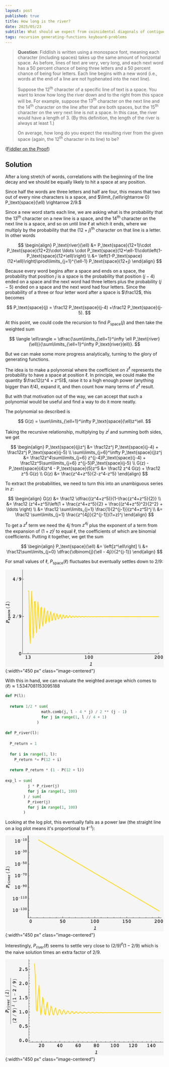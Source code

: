 ```yaml
---
layout: post
published: true
title: How long is the river?
date: 2025/05/23
subtitle: What should we expect from coincidental diagonals of contiguous spaces?
tags: recursion generating-functions keyboard-problems
---
```


>**Question**: Fiddlish is written using a monospace font, meaning each character (including spaces) takes up the same amount of horizontal space. As before, lines of text are very, very long, and each next word has a $50$ percent chance of being three letters and a $50$ percent chance of being four letters. Each line begins with a new word (i.e., words at the end of a line are not hyphenated into the next line).
>
>Suppose the $12^\text{th}$ character of a specific line of text is a space. You want to know how long the river down and to the right from this space will be. For example, suppose the $13^\text{th}$ character on the next line and the $14^\text{th}$ character on the line after that are both spaces, but the $15^\text{th}$ character on the very next line is not a space. In this case, the river would have a length of $3.$ (By this definition, the length of the river is always at least $1.$)
>
>On average, how long do you expect the resulting river from the given space (again, the $12^\text{th}$ character in its line) to be?

<!--more-->

([Fiddler on the Proof](https://thefiddler.substack.com/p/how-long-is-the-river-of-text))

## Solution

After a long stretch of words, correlations with the beginning of the line decay and we should be equally likely to hit a space at any position. 

Since half the words are three letters and half are four, this means that two out of every nine characters is a space, and $\limit_{\ell\rightarrow 0} P_\text{space}(\ell) \rightarrow 2/9.$

Since a new word starts each line, we are asking what is the probability that the $13^\text{th}$ character on a new line is a space, and the $14^\text{th}$ character on the next line is a space, and so on until line $\ell$ at which it ends, where we multiply by the probability that the $(12+j)^\text{th}$ character on that line is a letter. In other words

$$ 
\begin{align}
  P_\text{river}(\ell) &= P_\text{space}(12+1)\cdot P_\text{space}(12+2)\cdot \ldots \cdot P_\text{space}(12+\ell-1)\cdot\left(1-P_\text{space}(12+\ell)\right) \\
  &= \left(1-P_\text{space}(12+\ell)\right)\prod\limits_{j=1}^{\ell-1} P_\text{space}(12+j)
\end{align}
$$

Because every word begins after a space and ends on a space, the probability that position $j$ is a space is the probability that position $(j-4)$ ended on a space and the next word had three letters plus the probability $(j-5)$ ended on a space and the next word had four letters. Since the probability of a three or four letter word after a space is $\frac12$, this becomes

$$ P_\text{space}(j) = \frac12 P_\text{space}(j-4) +\frac12 P_\text{space}(j-5). $$

At this point, we could code the recursion to find $P_\text{space}(j)$ and then take the weighted sum 

$$ \langle \ell\rangle = \dfrac{\sum\limits_{\ell=1}^\infty \ell P_\text{river}(\ell)}{\sum\limits_{\ell=1}^\infty  P_\text{river}(ell)}. $$

But we can make some more progress analytically, turning to the glory of generating functions. 

The idea is to make a polynomial where the coefficient on $z^\ell$ represents the probability to have a space at position $\ell$. In principle, we could make the quantity $\frac12(z^4 + z^5)$, raise it to a high enough power (anything bigger than $\ell/4$), expand it, and then count how many terms of $z^\ell$ result. 

But with that motivation out of the way, we can accept that such a polynomial would be useful and find a way to do it more neatly. 

The polynomial so described is 

$$ G(z) = \sum\limits_{\ell=1}^\infty P_\text{space}(\ell)z^\ell. $$

Taking the recursive relationship, multiplying by $z^j$ and summing both sides, we get

$$
  \begin{align}
    P_\text{space}(j)z^j  &= \frac12z^j P_\text{space}(j-4) + \frac12z^j P_\text{space}(j-5) \\
    \sum\limits_{j=6}^\infty P_\text{space}(j)z^j  &= \frac12z^4\sum\limits_{j=6} z^{j-4}P_\text{space}(j-4) + \frac12z^5\sum\limits_{j=6} z^{j-5}P_\text{space}(j-5) \\
    G(z) - P_\text{space}(4)z^4 - P_\text{space}(5)z^5 &= \frac12 z^4 G(z) + \frac12 z^5 G(z) \\
    G(z) &= \frac{z^4+z^5}{2-z^4-z^5}
  \end{align}
$$

To extract the probabilities, we need to turn this into an unambiguous series in $z$:

$$
  \begin{align}
    G(z) &= \frac12 \dfrac{(z^4+z^5)}{1-\frac{z^4+z^5}{2}} \\
         &= \frac12 (z^4+z^5)\left(1 + \frac{z^4+z^5}{2} + \frac{(z^4+z^5)^2}{2^2} + \ldots \right) \\
         &= \frac12 \sum\limits_{j=1} \frac{1}{2^{j-1}}(z^4+z^5)^j \\
         &= \frac12 \sum\limits_{j=1} \frac{z^{4j}}{2^{j-1}}(1+z)^j
  \end{align}
$$

To get a $z^\ell$ term we need the $4j$ from $z^{4j}$ plus the exponent of a term from the expansion of $(1+z)^j$ to equal $\ell,$ the coefficients of which are binomial coefficients. Putting it together, we get the sum

$$ \begin{align} 
    P_\text{space}(\ell) &= \left[z^\ell\right] \\
      &= \frac12\sum\limits_{j=0} \dfrac{\dbinom{j}{\ell - 4j}}{2^{j-1}} 
    \end{align}
$$

For small values of $\ell$, $P_\text{space}(\ell)$ fluctuates but eventually settles down to $2/9:$

![](/img/2025-05-26-fiddlish-Pspace.png){:width="450 px" class="image-centered"}

With this in hand, we can evaluate the weighted average which comes to $\langle \ell\rangle \approx 1.5347081153095188$

```python
def P(l):
  
  return 1/2 * sum(
                math.comb(j, l - 4 * j) / 2 ** (j - 1) 
                for j in range(1, l // 4 + 1)
              )

def P_river(l):
  
  P_return = 1
  
  for i in range(1, l):
    P_return *= P(12 + i)
  
  return P_return * (1 - P(12 + l))

exp_l = sum(
          j * P_river(j) 
          for j in range(1, 100)
        ) / sum(
          P_river(j) 
          for j in range(1, 100)
        )
```

Looking at the log plot, this eventually falls as a power law (the straight line on a log plot means it's proportional to $\ell^{-t}$):

![](/img/2025-05-26-fiddlish-Priver.png){:width="450 px" class="image-centered"}

Interestingly, $P_\text{river}(\ell)$ seems to settle very close to $(2/9)^\ell(1-2/9)$ which is the naive solution times an extra factor of $2/9.$ 

![](/img/2025-05-26-fiddlish-Priver_normalized.png){:width="450 px" class="image-centered"}



<br>
